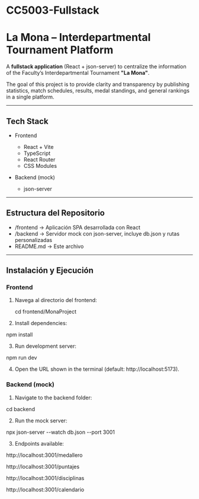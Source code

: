 # CC5003-Fullstack

# La Mona – Interdepartmental Tournament Platform

A **fullstack application** (React + json-server) to centralize the information of the Faculty’s Interdepartmental Tournament **"La Mona"**.

The goal of this project is to provide clarity and transparency by publishing statistics, match schedules, results, medal standings, and general rankings in a single platform.

---

## Tech Stack

- Frontend

  - React + Vite
  - TypeScript
  - React Router
  - CSS Modules

- Backend (mock)
  - json-server

---

## Estructura del Repositorio

- /frontend → Aplicación SPA desarrollada con React
- /backend → Servidor mock con json-server, incluye db.json y rutas personalizadas
- README.md → Este archivo

---

## Instalación y Ejecución

### Frontend

1. Navega al directorio del frontend:

   cd frontend/MonaProject

2. Install dependencies:

npm install

3. Run development server:

npm run dev

4. Open the URL shown in the terminal (default: http://localhost:5173).

### Backend (mock)

1. Navigate to the backend folder:

cd backend

2. Run the mock server:

npx json-server --watch db.json --port 3001

3. Endpoints available:

http://localhost:3001/medallero

http://localhost:3001/puntajes

http://localhost:3001/disciplinas

http://localhost:3001/calendario
